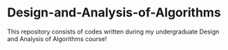 Design-and-Analysis-of-Algorithms
=================================

This repository consists of codes written during my undergraduate Design and Analysis of Algorithms course!
